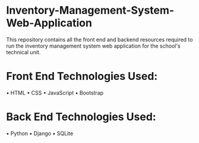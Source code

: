 # Inventory-Management-System-Web-Application
This repository contains all the front end and backend resources required to run the inventory management system web application for the school's technical unit.

# Front End Technologies Used:
•	HTML
•	CSS
•	JavaScript
•	Bootstrap

# Back End Technologies Used:
•	Python
•	Django
•	SQLite


